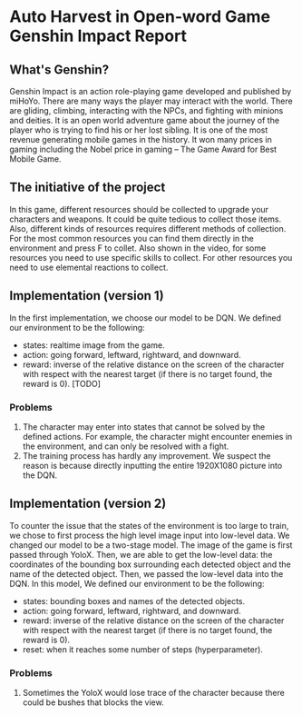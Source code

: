 # Auto Harvest in Open-word Game Genshin Impact Report

## What's Genshin?

Genshin Impact is an action role-playing game developed and published by miHoYo. There are many ways the player may interact with the world. There are gliding, climbing, interacting with the NPCs, and fighting with minions and deities. It is an open world adventure game about the journey of the player who is trying to find his or her lost sibling. It is one of the most revenue generating mobile games in the history. It won many prices in gaming including the Nobel price in gaming – The Game Award for Best Mobile Game.

## The initiative of the project

In this game, different resources should be collected to upgrade your characters and weapons. It could be quite tedious to collect those items. Also, different kinds of resources requires different methods of collection. For the most common resources you can find them directly in the environment and press F to collet. Also shown in the video, for some resources you need to use specific skills to collect. For other resources you need to use elemental reactions to collect.

## Implementation (version 1)

In the first implementation, we choose our model to be DQN. We defined our environment to be the following:

- states: realtime image from the game.
- action: going forward, leftward, rightward, and downward.
- reward: inverse of the relative distance on the screen of the character with respect with the nearest target (if there is no target found, the reward is 0). [TODO]

### Problems

1. The character may enter into states that cannot be solved by the defined actions. For example, the character might encounter enemies in the environment, and can only be resolved with a fight.
1. The training process has hardly any improvement. We suspect the reason is because directly inputting the entire 1920X1080 picture into the DQN.

## Implementation (version 2)

To counter the issue that the states of the environment is too large to train, we chose to first process the high level image input into low-level data. We changed our model to be a two-stage model. The image of the game is first passed through YoloX. Then, we are able to get the low-level data:  the coordinates of the bounding box surrounding each detected object and the name of the detected object. Then, we passed the low-level data into the DQN. In this model, We defined our environment to be the following:

- states: bounding boxes and names of the detected objects.
- action: going forward, leftward, rightward, and downward.
- reward: inverse of the relative distance on the screen of the character with respect with the nearest target (if there is no target found, the reward is 0).
- reset: when it reaches some number of steps (hyperparameter).

### Problems

1. Sometimes the YoloX would lose trace of the character because there could be bushes that blocks the view.

